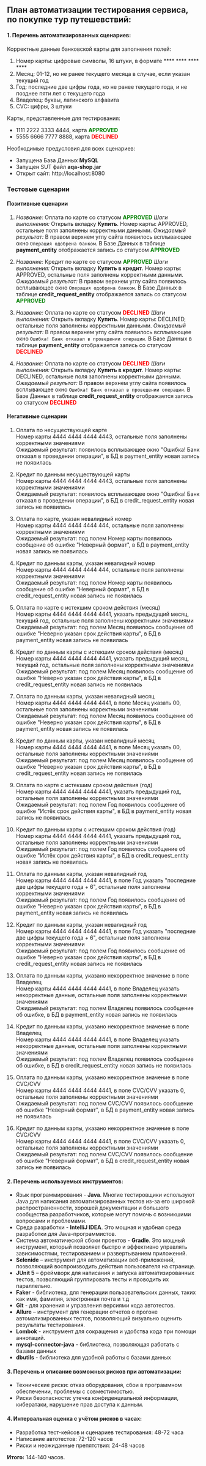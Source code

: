 ## План автоматизации тестирования сервиса, по покупке тур путешевствий:

#### 1. Перечень автоматизированных сценариев:

Корректные данные банковской карты для заполнения полей:
1. Номер карты: цифровые символы, 16 штуки,  в формате **** **** **** ****
1. Месяц: 01-12, но не ранее текущего месяца в случае, если указан текущий год 
1. Год: последние две цифры года, но не ранее текущего года, и не позднее пяти лет с текущего года
1. Владелец: буквы, латинского алфавита
1. CVC: цифры, 3 штуки

Карты, представленные для тестирования:
- 1111 2222 3333 4444, карта <span style="color:green">**APPROVED** </span>
- 5555 6666 7777 8888, карта <span style="color:red">**DECLINED** </span>

Необходимые предусловия для всех сценариев:
- Запущена База Данных **MySQL**
- Запущен SUT файл **aqa-shop.jar**
- Открыт сайт: http://localhost:8080

### Тестовые сценарии

#### Позитивные сценарии
1. *Название:* Оплата по карте со статусом <span style="color:green">**APPROVED** </span> 
 *Шаги выполнения:* Открыть вкладку **Купить**. Номер карты: APPROVED, остальные поля заполнены корректными данными.
 *Ожидаемый результат:* В правом верхнем углу сайта появилось всплывающее окно `Операция одобрена банком`. В Базе Данных в таблице **payment_entity** отображается запись со статусом <span style="color:green">**APPROVED** </span>

1. *Название:* Кредит по карте со статусом <span style="color:green">**APPROVED** </span>
 *Шаги выполнения:* Открыть вкладку **Купить в кредит**. Номер карты: APPROVED, остальные поля заполнены корректными данными.
 *Ожидаемый результат:* В правом верхнем углу сайта появилось всплывающее окно `Операция одобрена банком`. В Базе Данных в таблице **credit_request_entity** отображается запись со статусом <span style="color:green">**APPROVED** </span>

1. *Название:* Оплата по карте со статусом <span style="color:red">**DECLINED** </span>
 *Шаги выполнения:* Открыть вкладку **Купить**. Номер карты: DECLINED, остальные поля заполнены корректными данными.
 *Ожидаемый результат:* В правом верхнем углу сайта появилось всплывающее окно `Ошибка! Банк отказал в проведении операции`. В Базе Данных в таблице **payment_entity** отображается запись со статусом <span style="color:red">**DECLINED** </span>

1. *Название:* Оплата по карте со статусом <span style="color:red">**DECLINED** </span>
 *Шаги выполнения:* Открыть вкладку **Купить в кредит**. Номер карты: DECLINED, остальные поля заполнены корректными данными.
 *Ожидаемый результат:* В правом верхнем углу сайта появилось всплывающее окно `Ошибка! Банк отказал в проведении операции`. В Базе Данных в таблице **credit_request_entity** отображается запись со статусом <span style="color:red">**DECLINED** </span>


#### Негативные сценарии
1. Оплата по несуществующей карте   
Номер карты 4444 4444 4444 4443, остальные поля заполнены корректными значениями  
Ожидаемый результат: появилось всплывающее окно "Ошибка! Банк отказал в проведении операции", в БД в payment_entity новая запись не появилась 

1. Кредит по данным несуществующей карты   
Номер карты 4444 4444 4444 4443, остальные поля заполнены корректными значениями  
Ожидаемый результат: появилось всплывающее окно "Ошибка! Банк отказал в проведении операции", в БД в credit_request_entity новая запись не появилась

1. Оплата по карте, указан невалидный номер   
Номер карты 4444 4444 4444 444, остальные поля заполнены корректными значениями  
Ожидаемый результат: под полем Номер карты появилось сообщение об ошибке "Неверный формат", в БД в payment_entity новая запись не появилась 

1. Кредит по данным карты, указан невалидный номер    
Номер карты 4444 4444 4444 444, остальные поля заполнены корректными значениями  
Ожидаемый результат: под полем Номер карты появилось сообщение об ошибке "Неверный формат", в БД в credit_request_entity новая запись не появилась

1. Оплата по карте с истекшим сроком действия (месяц)  
Номер карты 4444 4444 4444 4441, указать предыдущий месяц, текущий год, остальные поля заполнены корректными значениями  
Ожидаемый результат: под полем Месяц появилось сообщение об ошибке "Неверно указан срок действия карты", в БД в payment_entity новая запись не появилась 

1. Кредит по данным карты с истекшим сроком действия (месяц)  
Номер карты 4444 4444 4444 4441, указать предыдущий месяц, текущий год, остальные поля заполнены корректными значениями  
Ожидаемый результат: под полем Месяц появилось сообщение об ошибке "Неверно указан срок действия карты", в БД в credit_request_entity новая запись не появилась

1. Оплата по данным карты, указан невалидный месяц   
Номер карты 4444 4444 4444 4441, в поле Месяц указать 00, остальные поля заполнены корректными значениями  
Ожидаемый результат: под полем Месяц появилось сообщение об ошибке "Неверно указан срок действия карты", в БД в payment_entity новая запись не появилась 

1. Кредит по данным карты, указан невалидный месяц   
Номер карты 4444 4444 4444 4441, в поле Месяц указать 00, остальные поля заполнены корректными значениями  
Ожидаемый результат: под полем Месяц появилось сообщение об ошибке "Неверно указан срок действия карты", в БД в credit_request_entity новая запись не появилась

1. Оплата по карте с истекшим сроком действия (год)  
Номер карты 4444 4444 4444 4441, указать предыдущий год, остальные поля заполнены корректными значениями  
Ожидаемый результат: под полем Год появилось сообщение об ошибке "Истёк срок действия карты", в БД в payment_entity новая запись не появилась 

1. Кредит по данным карты с истекшим сроком действия (год)  
Номер карты 4444 4444 4444 4441, указать предыдущий год, остальные поля заполнены корректными значениями  
Ожидаемый результат: под полем Год появилось сообщение об ошибке "Истёк срок действия карты", в БД в credit_request_entity новая запись не появилась

1. Оплата по данным карты, указан невалидный год   
Номер карты 4444 4444 4444 4441, в поле Год указать "последние две цифры текущего года + 6", остальные поля заполнены корректными значениями  
Ожидаемый результат: под полем Год появилось сообщение об ошибке "Неверно указан срок действия карты", в БД в payment_entity новая запись не появилась 

1. Кредит по данным карты, указан невалидный год   
Номер карты 4444 4444 4444 4441, в поле Год указать "последние две цифры текущего года + 6", остальные поля заполнены корректными значениями  
Ожидаемый результат: под полем Год появилось сообщение об ошибке "Неверно указан срок действия карты", в БД в credit_request_entity новая запись не появилась

1. Оплата по данным карты, указано некорректное значение в поле Владелец  
Номер карты 4444 4444 4444 4441, в поле Владелец указать некорректные данные, остальные поля заполнены корректными значениями  
Ожидаемый результат: под полем Владелец появилось сообщение об ошибке, в БД в payment_entity новая запись не появилась 

1. Кредит по данным карты, указано некорректное значение в поле Владелец   
Номер карты 4444 4444 4444 4441, в поле Владелец указать некорректные данные, остальные поля заполнены корректными значениями  
Ожидаемый результат: под полем Владелец появилось сообщение об ошибке, в БД в credit_request_entity новая запись не появилась

1. Оплата по данным карты, указано некорректное значение в поле CVC/CVV   
Номер карты 4444 4444 4444 4441, в поле CVC/CVV указать 0, остальные поля заполнены корректными значениями  
Ожидаемый результат: под полем CVC/CVV появилось сообщение об ошибке "Неверный формат", в БД в payment_entity новая запись не появилась 

1. Кредит по данным карты, указано некорректное значение в поле CVC/CVV   
Номер карты 4444 4444 4444 4441, в поле CVC/CVV указать 0, остальные поля заполнены корректными значениями  
Ожидаемый результат: под полем CVC/CVV появилось сообщение об ошибке "Неверный формат", в БД в credit_request_entity новая запись не появилась


#### 2. Перечень используемых инструментов:

- Язык программирования - **Java**. Многие тестировщики используют Java для написания автоматизированных тестов из-за его широкой распространенности, хорошей документации и большого сообщества разработчиков, которые могут помочь с возникшими вопросами и проблемами.
- Среда разработки - **IntelliJ IDEA**. Это мощная и удобная среда разработки для Java-программистов.
- Система автоматической сбоки проектов - **Gradle**. Это мощный инструмент, который позволяет быстро и эффективно управлять зависимостями, тестированием и развертыванием приложений.
- **Selenide** – инструмент для автоматизации веб-приложений, позволяющий воспроизводить действия пользователя на странице.
- **JUnit 5** – фреймворк для написания и запуска автоматизированных тестов, позволяющий группировать тесты и проводить их параллельно.
- **Faker** - библиотека, для генерации пользовательских данных, таких как имя, фамилия, электронная почта и т.д
- **Git** - для хранения и управления версиями кода автотестов.
- **Allure** – инструмент для генерации отчетов о прогоне автоматизированных тестов, позволяющий визуально оценить результаты тестирования.
- **Lombok** - инструмент для сокращения и удобства кода при помощи аннотаций.
- **mysql-connector-java** - библиотека, позволяющая работать с базами данных
- **dbutils** - библиотека для удобной работы с базами данных


#### 3. Перечень и описание возможных рисков при автоматизации:

- Технические риски: отказ оборудования, сбои в программном обеспечении, проблемы с совместимостью.
- Риски безопасности: утечка конфиденциальной информации, кибератаки, нарушение прав доступа к данным.


#### 4. Интервальная оценка с учётом рисков в часах:

- Разработка тест-кейсов и сценариев тестирования: 48-72 часа
- Написание автотестов: 72-120 часов
- Риски и неожиданные препятствия: 24-48 часов

**Итого:** 144-140 часов.

